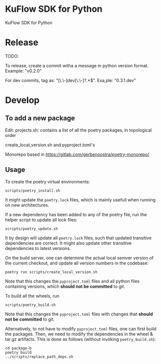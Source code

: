# KuFlow SDK for Python

KuFlow SDK for Python

# Release

TODO:

To release, create a commit witha a message in python version format. Example: "v0.2.0"

For dev commits, tag as: "[\\.\\-]dev[\\.\\-]?.*$".
Exa,ple: "0.3.1.dev"



# Develop

## To add a new package

Edit:
projects.sh: contains a list of all the poetry packages, in topological order

create_local_version.sh and pyproject.toml's




Monorepo based in https://gitlab.com/gerbenoostra/poetry-monorepo/

## Usage
To create the poetry virtual environments:
```shell
scripts/poetry_install.sh
```
It might update the `poetry.lock` files, which is mainly usefull when running on new architectures.

If a new dependency has been added to any of the poetry file, run the helper script to update all lock files:
```shell
scripts/poetry_update.sh
```
It by design will update all `poetry.lock` files, such that updated transitive dependencies are correct.
It might also update other transitive dependencies to latest versions.

On the build server, one can determine the actual local semver version of the current checkout, and update all version numbers in the codebase:
```shell
poetry run scripts/create_local_version.sh
```
Note that this changes the `pyproject.toml` files and all python files containing versions, which **should not be committed** to git.

To build all the wheels, run
```shell
scripts/poetry_build.sh
```
Note that this changes the `pyproject.toml` files with changes that **should not be committed** to git.

Alternatively, to not have to modify `pyproject.toml` files, one can first build the packages.
Then, we need to modify the dependencies in the wheel & tar.gz artifacts.
This is done as follows (without invoking `poetry_build.sh`):
```shell
cd package-b
poetry build
../scripts/replace_path_deps.sh
```